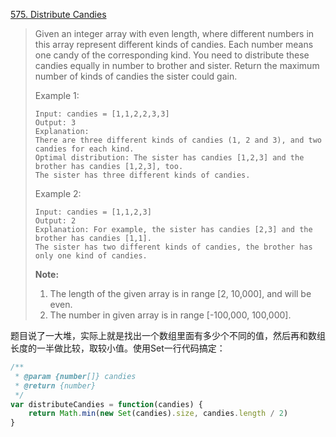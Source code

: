 [575. Distribute Candies](https://leetcode.com/problems/distribute-candies/#/description)

>Given an integer array with even length, where different numbers in this array represent different kinds of candies. Each number means one candy of the corresponding kind. You need to distribute these candies equally in number to brother and sister. Return the maximum number of kinds of candies the sister could gain.
>
>Example 1:
>```
>Input: candies = [1,1,2,2,3,3]
>Output: 3
>Explanation:
>There are three different kinds of candies (1, 2 and 3), and two candies for each kind.
>Optimal distribution: The sister has candies [1,2,3] and the brother has candies [1,2,3], too. 
>The sister has three different kinds of candies.
>```` 
>Example 2:
>```
>Input: candies = [1,1,2,3]
>Output: 2
>Explanation: For example, the sister has candies [2,3] and the brother has candies [1,1]. 
>The sister has two different kinds of candies, the brother has only one kind of candies. 
>```
>**Note:**
>
>1. The length of the given array is in range [2, 10,000], and will be even.
>2. The number in given array is in range [-100,000, 100,000].


题目说了一大堆，实际上就是找出一个数组里面有多少个不同的值，然后再和数组长度的一半做比较，取较小值。使用Set一行代码搞定：
```js
/**
 * @param {number[]} candies
 * @return {number}
 */
var distributeCandies = function(candies) {
    return Math.min(new Set(candies).size, candies.length / 2)
}
```